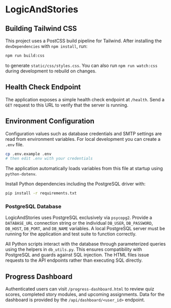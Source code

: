 # LogicAndStories

## Building Tailwind CSS

This project uses a PostCSS build pipeline for Tailwind. After installing the
`devDependencies` with `npm install`, run:

```bash
npm run build:css
```

to generate `static/css/styles.css`. You can also run `npm run watch:css` during
development to rebuild on changes.

## Health Check Endpoint

The application exposes a simple health check endpoint at `/health`.
Send a `GET` request to this URL to verify that the server is running.

## Environment Configuration

Configuration values such as database credentials and SMTP settings are read
from environment variables. For local development you can create a `.env` file.

```bash
cp .env.example .env
# then edit .env with your credentials
```

The application automatically loads variables from this file at startup using
`python-dotenv`.

Install Python dependencies including the PostgreSQL driver with:

```bash
pip install -r requirements.txt
```

### PostgreSQL Database

LogicAndStories uses PostgreSQL exclusively via `psycopg2`. Provide a
`DATABASE_URL` connection string or the individual `DB_USER`, `DB_PASSWORD`,
`DB_HOST`, `DB_PORT`, and `DB_NAME` variables. A local PostgreSQL server must be
running for the application and test suite to function correctly.

All Python scripts interact with the database through parameterized queries
using the helpers in `db_utils.py`. This ensures compatibility with PostgreSQL
and guards against SQL injection. The HTML files issue requests to the API
endpoints rather than executing SQL directly.

## Progress Dashboard

Authenticated users can visit `/progress-dashboard.html` to review quiz scores,
completed story modules, and upcoming assignments. Data for the dashboard is
provided by the `/api/dashboard/<user_id>` endpoint.
